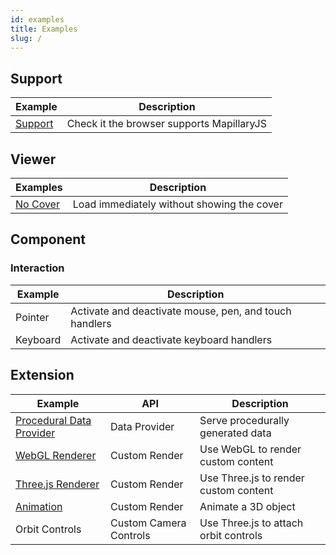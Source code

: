 ```yaml
---
id: examples
title: Examples
slug: /
---
```


## Support

| Example                      | Description                               |
| ---------------------------- | ----------------------------------------- |
| [Support](/examples/support) | Check it the browser supports MapillaryJS |

## Viewer

| Examples                       | Description                                |
| ------------------------------ | ------------------------------------------ |
| [No Cover](/examples/no-cover) | Load immediately without showing the cover |

## Component

### Interaction

| Example  | Description                                            |
| -------- | ------------------------------------------------------ |
| Pointer  | Activate and deactivate mouse, pen, and touch handlers |
| Keyboard | Activate and deactivate keyboard handlers              |

## Extension

| Example | API | Description |
| --- | --- | --- |
| [Procedural Data Provider](/examples/procedural-data-provider) | Data Provider | Serve procedurally generated data |
| [WebGL Renderer](/examples/webgl-renderer) | Custom Render | Use WebGL to render custom content |
| [Three.js Renderer](/examples/three-renderer) | Custom Render | Use Three.js to render custom content |
| [Animation](/examples/animation) | Custom Render | Animate a 3D object |
| Orbit Controls | Custom Camera Controls | Use Three.js to attach orbit controls |
